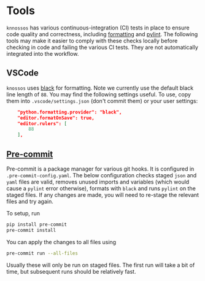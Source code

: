 # Tools

`knnossos` has various continuous-integration (CI) tests in place to ensure code quality and correctness, including [formatting](./check_format.sh) and [pylint](./pylint.sh). The following tools may make it easier to comply with these checks locally before checking in code and failing the various CI tests. They are not automatically integrated into the workflow.

## VSCode

`knossos` uses [black](https://github.com/psf/black) for formatting. Note we currently use the default black line length of `88`. You may find the following settings useful. To use, copy them into `.vscode/settings.json` (don't commit them) or your user settings:

```json
    "python.formatting.provider": "black",
    "editor.formatOnSave": true,
    "editor.rulers": [
        88
    ],
```

## [Pre-commit](https://github.com/pre-commit)

Pre-commit is a package manager for various git hooks. It is configured in `.pre-commit-config.yaml`. The below configuration checks staged `json` and `yaml` files are valid, removes unused imports and variables (which would cause a `pylint` error otherwise), formats with `black` and runs `pylint` on the staged files. If any changes are made, you will need to re-stage the relevant files and try again.

To setup, run

```bash
pip install pre-commit
pre-commit install
```

You can apply the changes to all files using

```bash
pre-commit run --all-files
```

Usually these will only be run on staged files. The first run will take a bit of time, but subsequent runs should be relatively fast.
